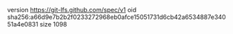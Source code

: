 version https://git-lfs.github.com/spec/v1
oid sha256:a66d9e7b2b2f0233272968eb0afce15051731d6cb42a6534887e34051a4e0831
size 1098
